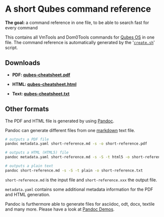# A short Qubes command reference

**The goal:** a command reference in one file, to be able to search fast for every command

This contains all VmTools and Dom0Tools commands for [Qubes OS](https://www.qubes-os.org/) in one file.
The command reference is automatically generated by the '[`create.sh`](https://github.com/Jeeppler/qubes-short-command-reference/blob/master/create.sh)' script.

## Downloads

- **PDF: [qubes-cheatsheet.pdf](https://github.com/Jeeppler/qubes-short-command-reference/raw/master/short-reference.pdf)**

- **HTML: [qubes-cheatsheet.html](https://github.com/Jeeppler/qubes-short-command-reference/raw/master/short-reference.html)**

- **Text: [qubes-cheatsheet.txt](https://github.com/Jeeppler/qubes-short-command-reference/raw/master/short-reference.txt)**

## Other formats

The PDF and HTML file is generated by using [Pandoc](http://pandoc.org/).

Pandoc can generate different files from one [markdown](http://daringfireball.net/projects/markdown/) text file.


```bash
# outputs a PDF file
pandoc metadata.yaml short-reference.md -s -o short-reference.pdf

# outputs a HTML (HTML5) file
pandoc metadata.yaml short-reference.md -s -S -t html5 -o short-reference.html

# outputs a plain text
pandoc short-reference.md -s -S -t plain -o short-reference.txt
```

`short-reference.md` is the input file and `short-reference.xxx` the output file.

`metadata.yaml` contains some additional metadata information for the PDF and HTML generation.

Pandoc is furthermore able to generate files for asciidoc, odt, docx, textile and many more. Please have a look at [Pandoc Demos](http://pandoc.org/demos.html).
